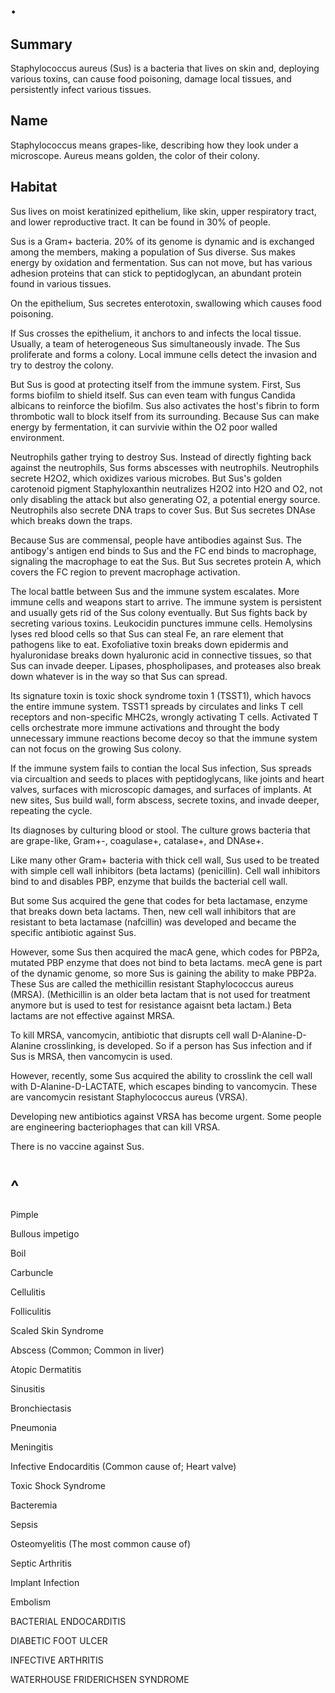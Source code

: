 # .

## Summary

Staphylococcus aureus (Sus) is a bacteria that lives on skin and, deploying various toxins, can cause food poisoning, damage local tissues, and persistently infect various tissues.

## Name

Staphylococcus means grapes-like, describing how they look under a microscope.
Aureus means golden, the color of their colony.

## Habitat

Sus lives on moist keratinized epithelium, like skin, upper respiratory tract, and lower reproductive tract.
It can be found in 30% of people.

Sus is a Gram+ bacteria.
20% of its genome is dynamic and is exchanged among the members, making a population of Sus diverse.
Sus makes energy by oxidation and fermentation.
Sus can not move, but has various adhesion proteins that can stick to peptidoglycan, an abundant protein found in various tissues.

On the epithelium, Sus secretes enterotoxin, swallowing which causes food poisoning.

If Sus crosses the epithelium, it anchors to and infects the local tissue.
Usually, a team of heterogeneous Sus simultaneously invade.
The Sus proliferate and forms a colony.
Local immune cells detect the invasion and try to destroy the colony.

But Sus is good at protecting itself from the immune system.
First, Sus forms biofilm to shield itself.
Sus can even team with fungus Candida albicans to reinforce the biofilm.
Sus also activates the host's fibrin to form thrombotic wall to block itself from its surrounding.
Because Sus can make energy by fermentation, it can survivie within the O2 poor walled environment.

Neutrophils gather trying to destroy Sus.
Instead of directly fighting back against the neutrophils, Sus forms abscesses with neutrophils.
Neutrophils secrete H2O2, which oxidizes various microbes.
But Sus's golden carotenoid pigment Staphyloxanthin neutralizes H2O2 into H2O and O2, not only disabling the attack but also generating O2, a potential energy source.
Neutrophils also secrete DNA traps to cover Sus.
But Sus secretes DNAse which breaks down the traps.

Because Sus are commensal, people have antibodies against Sus.
The antibogy's antigen end binds to Sus and the FC end binds to macrophage, signaling the macrophage to eat the Sus.
But Sus secretes protein A, which covers the FC region to prevent macrophage activation.

The local battle between Sus and the immune system escalates.
More immune cells and weapons start to arrive.
The immune system is persistent and usually gets rid of the Sus colony eventually.
But Sus fights back by secreting various toxins.
Leukocidin punctures immune cells.
Hemolysins lyses red blood cells so that Sus can steal Fe, an rare element that pathogens like to eat.
Exofoliative toxin breaks down epidermis and hyaluronidase breaks down hyaluronic acid in connective tissues, so that Sus can invade deeper.
Lipases, phospholipases, and proteases also break down whatever is in the way so that Sus can spread.

Its signature toxin is toxic shock syndrome toxin 1 (TSST1), which havocs the entire immune system.
TSST1 spreads by circulates and links T cell receptors and non-specific MHC2s, wrongly activating T cells.
Activated T cells orchestrate more immune activations and throught the body unnecessary immune reactions become decoy so that the immune system can not focus on the growing Sus colony.

If the immune system fails to contian the local Sus infection, Sus spreads via circualtion and seeds to places with peptidoglycans, like joints and heart valves, surfaces with microscopic damages, and surfaces of implants.
At new sites, Sus build wall, form abscess, secrete toxins, and invade deeper, repeating the cycle.

Its diagnoses by culturing blood or stool.
The culture grows bacteria that are grape-like, Gram+-, coagulase+, catalase+, and DNAse+.

Like many other Gram+ bacteria with thick cell wall, Sus used to be treated with simple cell wall inhibitors (beta lactams) (penicillin).
Cell wall inhibitors bind to and disables PBP, enzyme that builds the bacterial cell wall.

But some Sus acquired the gene that codes for beta lactamase, enzyme that breaks down beta lactams.
Then, new cell wall inhibitors that are resistant to beta lactamase (nafcillin) was developed and became the specific antibiotic against Sus.

However, some Sus then acquired the macA gene, which codes for PBP2a, mutated PBP enzyme that does not bind to beta lactams.
mecA gene is part of the dynamic genome, so more Sus is gaining the ability to make PBP2a.
These Sus are called the methicillin resistant Staphylococcus aureus (MRSA).
(Methicillin is an older beta lactam that is not used for treatment anymore but is used to test for resistance agaisnt beta lactam.)
Beta lactams are not effective against MRSA.

To kill MRSA, vancomycin, antibiotic that disrupts cell wall D-Alanine-D-Alanine crosslinking, is developed.
So if a person has Sus infection and if Sus is MRSA, then vancomycin is used.

However, recently, some Sus acquired the ability to crosslink the cell wall with D-Alanine-D-LACTATE, which escapes binding to vancomycin.
These are vancomycin resistant Staphylococcus aureus (VRSA).

Developing new antibiotics against VRSA has become urgent.
Some people are engineering bacteriophages that can kill VRSA.

There is no vaccine against Sus.

# ^

Pimple

Bullous impetigo

Boil

Carbuncle

Cellulitis

Folliculitis

Scaled Skin Syndrome

Abscess
(Common; Common in liver)

Atopic Dermatitis

Sinusitis

Bronchiectasis

Pneumonia

Meningitis

Infective Endocarditis
(Common cause of; Heart valve)

Toxic Shock Syndrome

Bacteremia

Sepsis

Osteomyelitis
(The most common cause of)

Septic Arthritis

Implant Infection

Embolism

BACTERIAL ENDOCARDITIS

DIABETIC FOOT ULCER

INFECTIVE ARTHRITIS

WATERHOUSE FRIDERICHSEN SYNDROME
